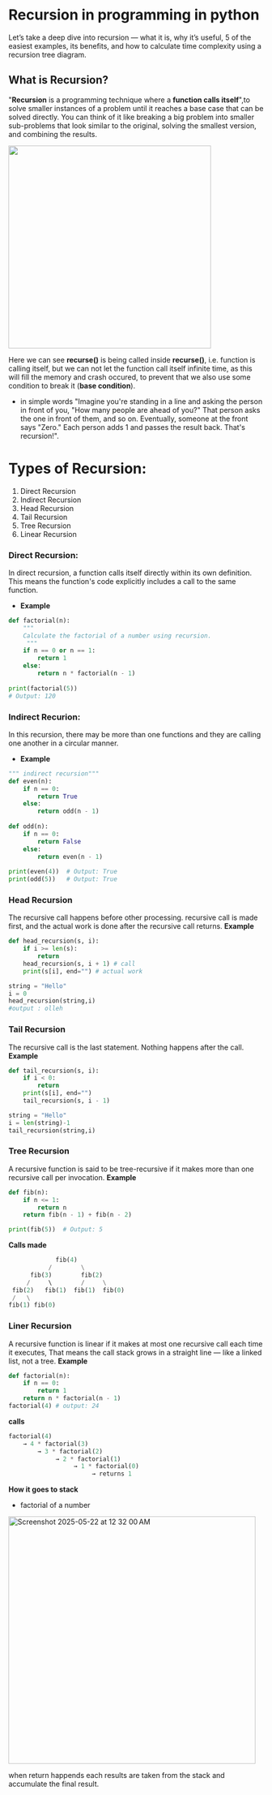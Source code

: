 # Recursion in programming in python
Let’s take a deep dive into recursion — what it is, why it’s useful, 5 of the easiest examples, its benefits, and how to calculate time complexity using a recursion tree diagram.

## What is Recursion? 
"**Recursion** is a programming technique where a **function calls itself**",to solve smaller instances of a problem until it reaches a base case that can be solved directly.
You can think of it like breaking a big problem into smaller sub-problems that look similar to the original, solving the smallest version, and combining the results.

<img src="https://github.com/user-attachments/assets/19a1fbf8-32ed-40ee-a4e6-c6e31e6b712f" width="400">

Here we can see **recurse()** is being called inside **recurse()**, i.e. function is calling itself, but we can not let the function call itself infinite time, as this will fill the memory and crash occured, to prevent that we also use some condition to break it (**base condition**).
* in simple words "Imagine you're standing in a line and asking the person in front of you, "How many people are ahead of you?" That person asks the one in front of them, and so on. Eventually, someone at the front says "Zero." Each person adds 1 and passes the result back. That's recursion!".

# Types of Recursion:
1. Direct Recursion
2. Indirect Recursion
3. Head Recursion
4. Tail Recursion
5. Tree Recursion
6. Linear Recursion

### Direct Recursion:
In direct recursion, a function calls itself directly within its own definition. This means the function's code explicitly includes a call to the same function.
- **Example**
```python
def factorial(n):
    """
    Calculate the factorial of a number using recursion.
     """
    if n == 0 or n == 1:
        return 1
    else:
        return n * factorial(n - 1)
    
print(factorial(5))
# Output: 120
```

### Indirect Recurion:
In this recursion, there may be more than one functions and they are calling one another in a circular manner.
* **Example**
```python
""" indirect recursion"""
def even(n):
    if n == 0:
        return True
    else:
        return odd(n - 1)
    
def odd(n):
    if n == 0:
        return False
    else:
        return even(n - 1)
    
print(even(4))  # Output: True
print(odd(5))   # Output: True
```

### Head Recursion
The recursive call happens before other processing. recursive call is made first, and the actual work is done after the recursive call returns.
**Example**
```python
def head_recursion(s, i):
    if i >= len(s):
        return
    head_recursion(s, i + 1) # call 
    print(s[i], end="") # actual work 

string = "Hello"
i = 0
head_recursion(string,i)
#output : olleh
```

### Tail Recursion
The recursive call is the last statement. Nothing happens after the call.
**Example**
```python
def tail_recursion(s, i):
    if i < 0:
        return
    print(s[i], end="")
    tail_recursion(s, i - 1)

string = "Hello"
i = len(string)-1
tail_recursion(string,i)
```

### Tree Recursion
A recursive function is said to be tree-recursive if it makes more than one recursive call per invocation.
**Example**
```python
def fib(n):
    if n <= 1:
        return n
    return fib(n - 1) + fib(n - 2)

print(fib(5))  # Output: 5
```
**Calls made**
```python
             fib(4)
           /        \
      fib(3)        fib(2)
     /     \        /     \
 fib(2)   fib(1)  fib(1)  fib(0)
 /   \
fib(1) fib(0)

```

### Liner Recursion
A recursive function is linear if it makes at most one recursive call each time it executes, That means the call stack grows in a straight line — like a linked list, not a tree.
**Example**
```python
def factorial(n):
    if n == 0:
        return 1
    return n * factorial(n - 1)
factorial(4) # output: 24
```
**calls**
```python
factorial(4)
    → 4 * factorial(3)
        → 3 * factorial(2)
             → 2 * factorial(1)
                  → 1 * factorial(0)
                       → returns 1
```

**How it goes to stack**
- factorial of a number
<img width="488" alt="Screenshot 2025-05-22 at 12 32 00 AM" src="https://github.com/user-attachments/assets/b46a6c97-5769-4617-a989-fb36047be1ce" />

when return happends each results are taken from the stack and accumulate the final result.





